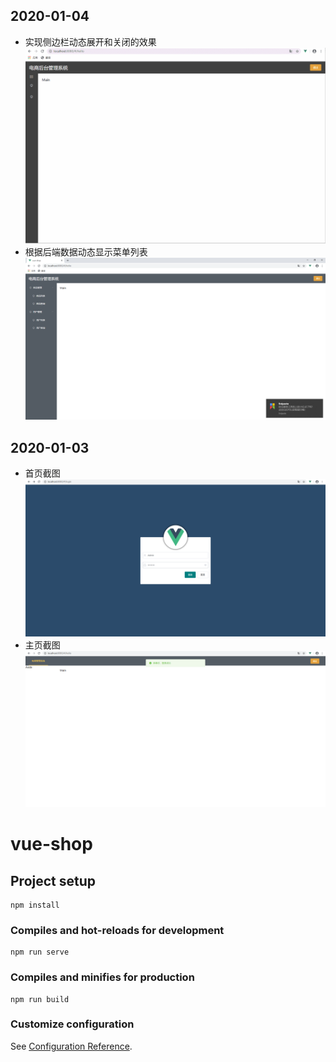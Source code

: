 ## 2020-01-04
- 实现侧边栏动态展开和关闭的效果
![image](public/printscreen/GIF_2020-1-4_16-07-34.gif)
- 根据后端数据动态显示菜单列表
![image](./public/printscreen/Snipaste_2020-01-04_15-25-09.png)
## 2020-01-03
- 首页截图
![image](./public/printscreen/Snipaste_2020-01-03_10-08-31.png)
- 主页截图
![image](./public/printscreen/Snipaste_2020-01-03_10-08-58.png)
# vue-shop

## Project setup
```
npm install
```

### Compiles and hot-reloads for development
```
npm run serve
```

### Compiles and minifies for production
```
npm run build
```

### Customize configuration
See [Configuration Reference](https://cli.vuejs.org/config/).
